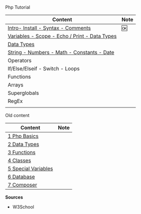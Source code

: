 
Php Tutorial

Content                                                                      | Note
-----------------------------------------------------------------------------|-----
[Intro- Install - Syntax - Comments](./php-w3-intro.md)                      | 🆗
[Variables - Scope - Echo / Print - Data Types](./php-w3-variables-Scope.md) |
[Data Types](./php-w3-data-types.md)                                         |
[String - Numbers - Math - Constants - Date](./php-w3-string-number-math-constant-date.md) |
Operators                                                                    |
If/Else/Elseif - Switch - Loops                                              |
Functions                                                                    |
Arrays                                                                       |
Superglobals                                                                 |
RegEx                                                                        |
[](./php-w3)                                                                 |






Old content

Content                                              | Note
-----------------------------------------------------|-----
[1 Php Basics](./php-01-basics.md)                   |
[2 Data Types](./php-02-data-types-1.md)             |
[3 Functions](./php-03-functions.md)                 |
[4 Classes](./php-04-classes.md)                     |
[5 Special Variables](./php-05-Special-Variables.md) |
[6 Database](./php-06-Database.md)                   |
[7 Composer](./php-07-Composer.md)                   |


**Sources**

- W3School